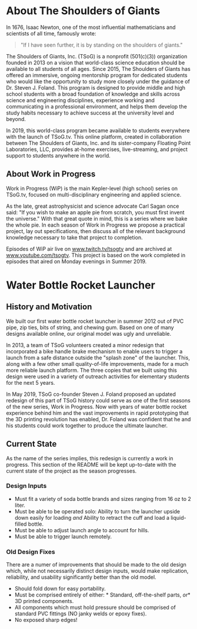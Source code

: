 # About The Shoulders of Giants
In 1676, Isaac Newton, one of the most influential mathematicians and scientists of all time, famously wrote:

> "If I have seen further, it is by standing on the shoulders of giants."

The Shoulders of Giants, Inc. (TSoG) is a nonprofit (501(c)(3)) organization founded in 2013 on a vision that world-class science education should be available to all students of all ages. Since 2015, The Shoulders of Giants has offered an immersive, ongoing mentorship program for dedicated students who would like the opportunity to study more closely under the guidance of Dr. Steven J. Foland. This program is designed to provide middle and high school students with a broad foundation of knowledge and skills across science and engineering disciplines, experience working and communicating in a professional environment, and helps them develop the study habits necessary to achieve success at the university level and beyond.

In 2019, this world-class program became available to students everywhere with the launch of TSoG.tv. This online platform, created in collaboration between The Shoulders of Giants, Inc. and its sister-company Floating Point Laboratories, LLC, provides at-home exercises, live-streaming, and project support to students anywhere in the world.

## About Work in Progress
Work in Progress (WiP) is the main Kepler-level (high school) series on TSoG.tv, focused on multi-disciplinary engineering and applied science.

As the late, great astrophysicist and science advocate Carl Sagan once said: "If you wish to make an apple pie from scratch, you must first invent the universe." With that great quote in mind, this is a series where we bake the whole pie. In each season of Work in Progress we propose a practical project, lay out specifications, then discuss all of the relevant background knowledge necessary to take that project to completion.

Episodes of WiP air live on www.twitch.tv/tsogtv and are archived at www.youtube.com/tsogtv. This project is based on the work completed in episodes that aired on Monday evenings in Summer 2019.

# Water Bottle Rocket Launcher
## History and Motivation
We built our first water bottle rocket launcher in summer 2012 out of PVC pipe, zip ties, bits of string, and chewing gum. Based on one of many designs available online, our original model was ugly and unreliable.

In 2013, a team of TSoG volunteers created a minor redesign that incorporated a bike handle brake mechanism to enable users to trigger a launch from a safe distance outside the "splash zone" of the launcher. This, along with a few other small quality-of-life improvements, made for a much more reliable launch platform. The three copies that we built using this design were used in a variety of outreach activities for elementary students for the next 5 years.

In May 2019, TSoG co-founder Steven J. Foland proposed an updated redesign of this part of TSoG history could serve as one of the first seasons of the new series, Work in Progress. Now with years of water bottle rocket experience behind him and the vast improvements in rapid prototyping that the 3D printing revolution has enabled, Dr. Foland was confident that he and his students could work together to produce the ultimate launcher. 

## Current State
As the name of the series implies, this redesign is currently a work in progress. This section of the README will be kept up-to-date with the current state of the project as the season progresses.

### Design Inputs
* Must fit a variety of soda bottle brands and sizes ranging from 16 oz to 2 liter.
* Must be able to be operated solo: Ability to turn the launcher upside down easily for loading *and* Ability to retract the cuff and load a liquid-filled bottle.
* Must be able to adjust launch angle to account for hills.
* Must be able to trigger launch remotely.

### Old Design Fixes
There are a numer of improvements that should be made to the old design which, while not necessarily distinct design inputs, would make replication, reliability, and usability significantly better than the old model.
* Should fold down for easy portability.
* Must be comprised entirely of either: * Standard, off-the-shelf parts, *or** 3D printed components.
* All components which must hold pressure should be comprised of standard PVC fittings (NO janky welds or epoxy fixes).
* No exposed sharp edges!